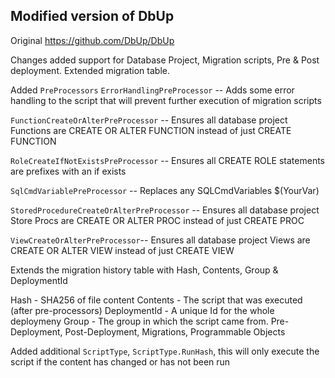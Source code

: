
## Modified version of DbUp

Original https://github.com/DbUp/DbUp

Changes added support for Database Project, Migration scripts, Pre & Post deployment. Extended migration table.

Added `PreProcessors`
`ErrorHandlingPreProcessor` -- Adds some error handling to the script that will prevent further execution of migration scripts

`FunctionCreateOrAlterPreProcessor` -- Ensures all database project Functions are CREATE OR ALTER FUNCTION instead of just CREATE FUNCTION

`RoleCreateIfNotExistsPreProcessor` -- Ensures all CREATE ROLE statements are prefixes with an if exists

`SqlCmdVariablePreProcessor` -- Replaces any SQLCmdVariables $(YourVar)

`StoredProcedureCreateOrAlterPreProcessor` -- Ensures all database project Store Procs are CREATE OR ALTER PROC instead of just CREATE PROC

`ViewCreateOrAlterPreProcessor`-- Ensures all database project Views are CREATE OR ALTER VIEW instead of just CREATE VIEW


Extends the migration history table with Hash, Contents, Group & DeploymentId

Hash - SHA256 of file content
Contents - The script that was executed (after pre-processors)
DeploymentId - A unique Id for the whole deploymeny
Group - The group in which the script came from. Pre-Deployment, Post-Deployment, Migrations, Programmable Objects

Added additional `ScriptType`, `ScriptType.RunHash`, this will only execute the script if the content has changed or has not been run
